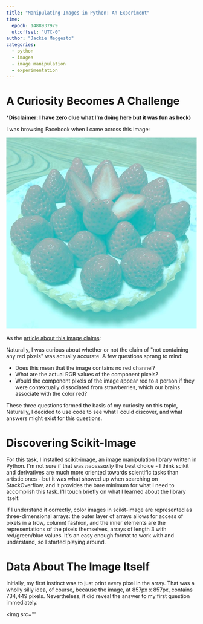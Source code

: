 ```yaml
---
title: "Manipulating Images in Python: An Experiment"
time:
  epoch: 1488937979
  utcoffset: "UTC-0"
author: "Jackie Meggesto"
categories:
  - python
  - images
  - image manipulation
  - experimentation
---
```


# A Curiosity Becomes A Challenge

***Disclaimer: I have zero clue what I'm doing here but it was fun as heck)**

I was browsing Facebook when I came across this image:

<img src = '/images/color.png' alt = "A picture of a cake topped with strawberries. The red in the image has been severely washed out."></img>

As the [article about this image claims]():

> 


Naturally, I was curious about whether or not the claim of "not containing any red pixels" was actually accurate. A few questions sprang to mind:

*    Does this mean that the image contains no red channel? 
*    What are the actual RGB values of the component pixels? 
*    Would the component pixels of the image appear red to a person if they were contextually dissociated from strawberries, which our brains associate with the color red?

These three questions formed the basis of my curiosity on this topic, Naturally, I decided to use code to see what I could discover, and what answers might exist for this questions.

# Discovering Scikit-Image

For this task, I installed [scikit-image](), an image manipulation library written in Python. I'm not sure if that was *necessarily* the best choice - I think scikit and derivatives are much more oriented towards scientific tasks than artistic ones - but it was what showed up when searching on StackOverflow, and it provides the bare minimum for what I need to accomplish this task. I'll touch briefly on what I learned about the library itself.

If I understand it correctly, color images in scikit-image are represented as three-dimensional arrays: the outer layer of arrays allows for access of pixels in a (row, column) fashion, and the inner elements are the representations of the pixels themselves, arrays of length 3 with red/green/blue values. It's an easy enough format to work with and understand, so I started playing around.

# Data About The Image Itself

Initially, my first instinct was to just print every pixel in the array. That was a wholly silly idea, of course, because the image, at 857px x 857px, contains 734,449 pixels. Nevertheless, it did reveal the answer to my first question immediately.

<img src="" 
